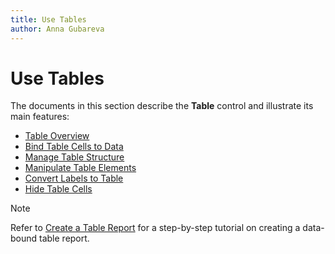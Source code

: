 ```yaml
---
title: Use Tables
author: Anna Gubareva
---
```

# Use Tables

The documents in this section describe the **Table** control and illustrate its main features:

* [Table Overview](use-tables/table-overview.md)
* [Bind Table Cells to Data](use-tables/bind-table-cells-to-data.md)
* [Manage Table Structure](use-tables/manage-table-structure.md)
* [Manipulate Table Elements](use-tables/manage-table-structure.md)
* [Convert Labels to Table](manipulate-report-elements/convert-labels-to-table.md)
* [Hide Table Cells](use-tables/hide-table-cells.md)

> [!Note]
> Refer to [Create a Table Report](../create-popular-reports/create-a-table-report.md) for a step-by-step tutorial on creating a data-bound table report.